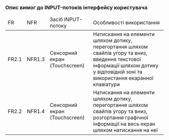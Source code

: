 ### Опис вимог до INPUT-потоків інтерфейсу користувача

<table>
    <thead>
        <tr>
            <td>FR</td>
            <td>NFR</td>
            <td>Засіб INPUT-потоку</td>
            <td>Особливості використання</td>
        </tr>
    </thead>
    <tbody>
        <tr>
            <td>FR2.1</td>
            <td>NFR1.3</td>
            <td>Сенсорний екран (Touchscreen)</td>
            <td>Натискання на елементи шляхом дотику, перегортання шляхом свайпів угору та вниз, введення текстової інформації шляхом дотику у відповідній зоні та використання екаранної клавіатури</td>
        </tr>
        <tr>
            <td>FR2.2</td>
            <td>NFR1.4</td>
            <td>Сенсорний екран (Touchscreen)</td>
            <td>Натискання на елементи шляхом дотику, перегортання шляхом свайпів угору та вниз, розгортання графічної інформації на весь екран шляхом натискання на неї</td>
        </tr>
    </tbody>
</table>

